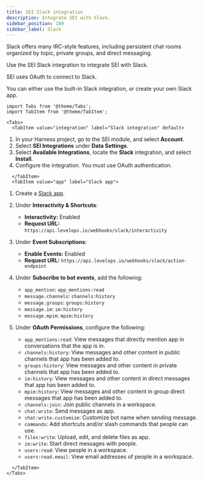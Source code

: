 ```yaml
---
title: SEI Slack integration
description: Integrate SEI with Slack.
sidebar_position: 180
sidebar_label: Slack
---
```


Slack offers many IRC-style features, including persistent chat rooms organized by topic, private groups, and direct messaging.

Use the SEI Slack integration to integrate SEI with Slack.

SEI uses OAuth to connect to Slack.

You can either use the built-in Slack integration, or create your own Slack app.

```mdx-code-block
import Tabs from '@theme/Tabs';
import TabItem from '@theme/TabItem';
```
```mdx-code-block
<Tabs>
  <TabItem value="integration" label="Slack integration" default>
```

1. In your Harness project, go to the SEI module, and select **Account**.
2. Select **SEI Integrations** under **Data Settings**.
3. Select **Available Integrations**, locate the **Slack** integration, and select **Install**.
4. Configure the integration. You must use OAuth authentication.

```mdx-code-block
  </TabItem>
  <TabItem value="app" label="Slack app">
```

1. Create a [Slack app](https://api.slack.com/start/overview).
2. Under **Interactivity & Shortcuts**:

   * **Interactivity:** Enabled
   * **Request URL:** `https://api.levelops.io/webhooks/slack/interactivity`

3. Under **Event Subscriptions**:

   * **Enable Events:** Enabled
   * **Request URL:** `https://api.levelops.io/webhooks/slack/action-endpoint`

4. Under **Subscribe to bot events**, add the following:

   * `app_mention`: `app_mentions:read`
   * `message.channels`: `channels:history`
   * `message.groups`: `groups:history`
   * `message.im`: `im:history`
   * `message.mpim`: `mpim:history`

5. Under **OAuth Permissions**, configure the following:

   * `app_mentions:read`: View messages that directly mention app in conversations that the app is in.
   * `channels:history`: View messages and other content in public channels that app has been added to.
   * `groups:history`: View messages and other content in private channels that app has been added to.
   * `im:history`: View messages and other content in direct messages that app has been added to.
   * `mpim:history`: View messages and other content in group direct messages that app has been added to.
   * `channels:join`: Join public channels in a workspace.
   * `chat:write`: Send messages as app.
   * `chat:write.customize`: Customize bot name when sending message.
   * `commands`: Add shortcuts and/or slash commands that people can use.
   * `files:write`: Upload, edit, and delete files as app.
   * `im:write`: Start direct messages with people.
   * `users:read`: View people in a workspace.
   * `users:read.email`: View email addresses of people in a workspace.

```mdx-code-block
  </TabItem>
</Tabs>
```
